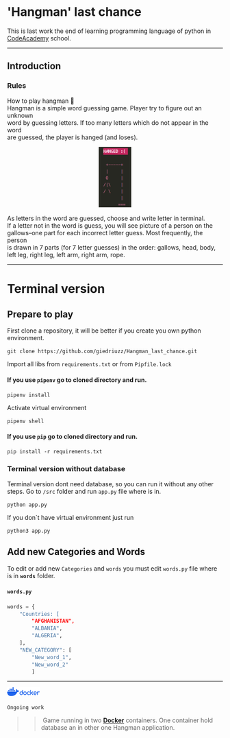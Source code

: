 # 'Hangman' last chance

This is last work the end of learning programming language of python in [CodeAcademy](https://codeacademy.lt/programavimo-kursai/python-pradedantiesiems-uzimtiems-asmenims/) school.

***

## Introduction

### Rules

How to play hangman :dart:  
Hangman is a simple word guessing game. Player try to figure out an unknown  
word by guessing letters. If too many letters which do not appear in the word  
are guessed, the player is hanged (and loses).
<p align="center" width="100%">
<img width="15%" src="src/pictures/hanged.png">
</p>

As letters in the word are guessed, choose and write letter in terminal.  
If a letter not in the word is guess, you will see picture of a person on the  
gallows–one part for each incorrect letter guess. Most frequently, the person  
is drawn in 7 parts (for 7 letter guesses) in the order: gallows, head, body,  
left leg, right leg, left arm, right arm, rope.

***
# Terminal version
## Prepare to play

First clone a repository, it will be better if you create you own python environment.

```
git clone https://github.com/giedriuzz/Hangman_last_chance.git
```
Import all libs from `requirements.txt` or from `Pipfile.lock`  
#### If you use `pipenv` go to cloned directory and run.  
```
pipenv install
```
Activate virtual environment
```
pipenv shell
```
#### If you use `pip` go to cloned directory and run.  
```
pip install -r requirements.txt
```
### Terminal version without database
Terminal version dont need database, so you can run it without any other steps.
Go to `/src` folder and run `app.py` file where is in.

```
python app.py
```

If you don`t have virtual environment just run

```
python3 app.py
```

## Add new Categories and Words

To edit or add new `Categories` and `words` you must edit `words.py` file where is in **`words`** folder.  

#### `words.py`

```python
words = {
    "Countries: [
        "AFGHANISTAN",
        "ALBANIA",
        "ALGERIA",
    ],
    "NEW_CATEGORY": [  
        "New_word_1",  
        "New_word_2"
        ]
```


***

<p align="left" width="100%">
<img width="15%" src="src/pictures/docker.png">
</p>

`Ongoing work`
>> Game running in two **[Docker](https://www.docker.com)** containers. One container hold database an in other one Hangman application.  
